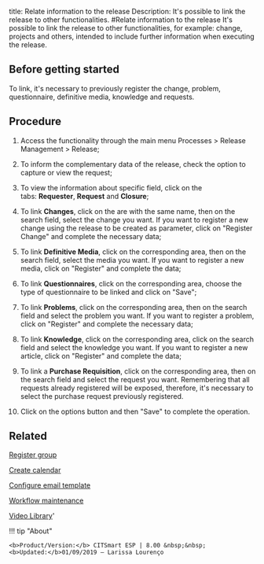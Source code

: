 title: Relate information to the release
Description: It's possible to link the release to other functionalities.
#Relate information to the release
It's possible to link the release to other functionalities, for example: change, projects and others, intended to include further information when executing the release.

Before getting started
--------------------------

To link, it's necessary to previously register the change, problem,
questionnaire, definitive media, knowledge and requests.

Procedure
-------------

1.  Access the functionality through the main menu Processes \> Release
    Management \> Release;

2.  To inform the complementary data of the release, check the option to
    capture or view the request;

3.  To view the information about specific field, click on the
    tabs: **Requester**, **Request** and **Closure**;

4.  To link **Changes**, click on the are with the same name, then on the search
    field, select the change you want. If you want to register a new change
    using the release to be created as parameter, click on "Register Change" and
    complete the necessary data;

5.  To link **Definitive Media**, click on the corresponding area, then on the
    search field, select the media you want. If you want to register a new
    media, click on "Register" and complete the data;

6.  To link **Questionnaires**, click on the corresponding area, choose the type
    of questionnaire to be linked and click on "Save";

7.  To link **Problems**, click on the corresponding area, then on the search
    field and select the problem you want. If you want to register a problem,
    click on "Register" and complete the necessary data;

8.  To link **Knowledge**, click on the corresponding area, click on the search
    field and select the knowledge you want. If you want to register a new
    article, click on "Register" and complete the data;

9.  To link a **Purchase Requisition**, click on the corresponding area, then on
    the search field and select the request you want. Remembering that all
    requests already registered will be exposed, therefore, it's necessary to
    select the purchase request previously registered.

10. Click on the options button and then "Save" to complete the operation.

Related
-----------

[Register group](/en-us/citsmart-esp-8/initial-settings/access-settings/user/register-groups.html)

[Create calendar](/en-us/citsmart-esp-8/platform-administration/time/create-calendar.html)

[Configure email template](/en-us/citsmart-esp-8/platform-administration/email-settings/email-templates-configure-email-template.html)

[Workflow maintenance](/en-us/citsmart-esp-8/platform-administration/flow-maintenance/workflow-maintenance.html) 

<i class='fa fa-youtube-play  fa-2x' style='color:#97ce17;vertical-align: middle;'> </i> [Video Library](https://www.youtube.com/playlist?list=PLB5qK2uzf2RMA1W1Js4-lPEDUDUJJ_rUa)'

!!! tip "About"

    <b>Product/Version:</b> CITSmart ESP | 8.00 &nbsp;&nbsp;
    <b>Updated:</b>01/09/2019 – Larissa Lourenço

